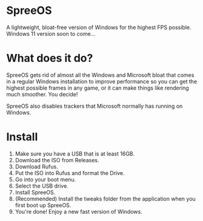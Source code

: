 # SpreeOS
A lightweight, bloat-free version of Windows for the highest FPS possible. Windows 11 version soon to come...

# What does it do?
SpreeOS gets rid of almost all the Windows and Microsoft bloat that comes in a regular Windows installation to improve performance so you can get the highest
possible frames in any game, or it can make things like rendering much smoother. You decide!

SpreeOS also disables trackers that Microsoft normally has running on Windows.

# Install

1. Make sure you have a USB that is at least 16GB.
2. Download the ISO from Releases.
3. Download Rufus.
4. Put the ISO into Rufus and format the Drive.
5. Go into your boot menu.
6. Select the USB drive.
7. Install SpreeOS.
8. (Recommended) Install the tweaks folder from the application when you first boot up SpreeOS.
9. You're done! Enjoy a new fast version of Windows.
